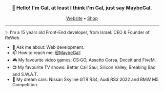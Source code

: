 
<h3 align="center">👋 Hello! I'm Gal, at least I think I'm Gal, just say MaybeGal.</h3>
<p align="center">
  <a href="https://maybegal.netlify.app/">Website</a> •
  <a href="https://galsohp.netlify.app/">Shop</a>
</p>

---
✨ I'm a 15 years old Front-End developer, from Israel. CEO & Founder of ReWeb.

- 💬 Ask me about: Web development.
- 📫 How to reach me: [@MaybeGall](https://twitter.com/MaybeGall)
- 🎮 My favourite video games: CS:GO, Assetto Corsa, Deceit and FiveM.
- 📺 My favourite TV shows: Better Call Saul, Silicon Valley, Breaking Bad and S.W.A.T.
- 🚗 My dream cars: Nissan Skyline GTR R34, Audi RS3 2022 and BMW M5 Competition.
